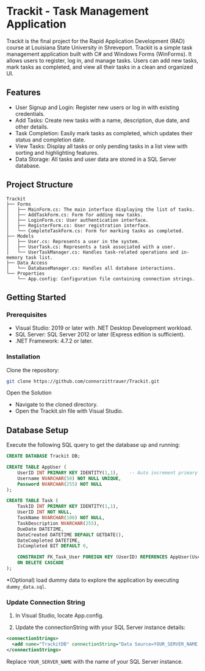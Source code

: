 # Trackit - Task Management Application

Trackit is the final project for the Rapid Application Development (RAD) course at Louisiana State University in Shreveport. Trackit is a simple task management application built with C# and Windows Forms (WinForms). It allows users to register, log in, and manage tasks. Users can add new tasks, mark tasks as completed, and view all their tasks in a clean and organized UI.

## Features

* User Signup and Login: Register new users or log in with existing credentials.
* Add Tasks: Create new tasks with a name, description, due date, and other details.
* Task Completion: Easily mark tasks as completed, which updates their status and completion date.
* View Tasks: Display all tasks or only pending tasks in a list view with sorting and highlighting features.
* Data Storage: All tasks and user data are stored in a SQL Server database.

## Project Structure
```
Trackit
├── Forms
│   ├── MainForm.cs: The main interface displaying the list of tasks.
│   ├── AddTaskForm.cs: Form for adding new tasks.
│   ├── LoginForm.cs: User authentication interface.
│   ├── RegisterForm.cs: User registration interface.
│   └── CompleteTaskForm.cs: Form for marking tasks as completed.
├── Models
│   ├── User.cs: Represents a user in the system.
│   ├── UserTask.cs: Represents a task associated with a user.
│   └── UserTaskManager.cs: Handles task-related operations and in-memory task list.
├── Data_Access
│   └── DatabaseManager.cs: Handles all database interactions.
└── Properties
    └── App.config: Configuration file containing connection strings.
```

## Getting Started
### Prerequisites

* Visual Studio: 2019 or later with .NET Desktop Development workload.
* SQL Server: SQL Server 2012 or later (Express edition is sufficient).
* .NET Framework: 4.7.2 or later.

### Installation

Clone the repository:
```bash
git clone https://github.com/connorzittrauer/Trackit.git
```
Open the Solution
   * Navigate to the cloned directory.
   * Open the Trackit.sln file with Visual Studio.

## Database Setup
Execute the following SQL query to get the database up and running:
```sql
CREATE DATABASE Trackit DB;

CREATE TABLE AppUser (
	UserID INT PRIMARY KEY IDENTITY(1,1),    -- Auto increment primary key by 1, starting at 1
	Username NVARCHAR(50) NOT NULL UNIQUE, 
	Password NVARCHAR(255) NOT NULL
);

CREATE TABLE Task (
    TaskID INT PRIMARY KEY IDENTITY(1,1),
    UserID INT NOT NULL,
    TaskName NVARCHAR(100) NOT NULL,
    TaskDescription NVARCHAR(255),
    DueDate DATETIME,
    DateCreated DATETIME DEFAULT GETDATE(),
    DateCompleted DATETIME,
    IsCompleted BIT DEFAULT 0,

    CONSTRAINT FK_Task_User FOREIGN KEY (UserID) REFERENCES AppUser(UserID)
    ON DELETE CASCADE
);
```
*(Optional) load dummy data to explore the application by executing ``dummy_data.sql``. 

### Update Connection String

1. In Visual Studio, locate App.config.

2. Update the connectionString with your SQL Server instance details:
```xml
<connectionStrings>
  <add name="TrackitDB" connectionString="Data Source=YOUR_SERVER_NAME;Initial Catalog=TrackitDB;Integrated Security=True;" providerName="System.Data.SqlClient"/>
</connectionStrings>
```
Replace `YOUR_SERVER_NAME` with the name of your SQL Server instance.

